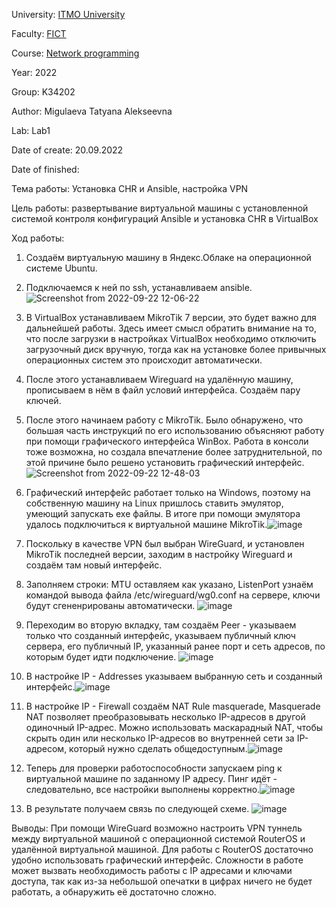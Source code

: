 University: [ITMO University](https://itmo.ru/ru/)

Faculty: [FICT](https://fict.itmo.ru)

Course: [Network programming](https://github.com/itmo-ict-faculty/network-programming)

Year: 2022

Group: K34202

Author: Migulaeva Tatyana Alekseevna

Lab: Lab1

Date of create: 20.09.2022

Date of finished: 


Тема работы: Установка CHR и Ansible, настройка VPN

Цель работы: развертывание виртуальной машины с установленной системой контроля конфигураций Ansible и установка CHR в VirtualBox


Ход работы:
1. Создаём виртуальную машину в Яндекс.Облаке на операционной системе Ubuntu.

2. Подключаемся к ней по ssh, устанавливаем ansible.
![Screenshot from 2022-09-22 12-06-22](https://user-images.githubusercontent.com/64036217/192327211-a69aa333-ff41-41bf-afb6-5cb8b9a54870.png)

3. В VirtualBox устанавливаем MikroTik 7 версии, это будет важно для дальнейшей работы. Здесь имеет смысл обратить внимание на то, что после загрузки в настройках VirtualBox необходимо отключить загрузочный диск вручную, тогда как на установке более привычных операционных систем это происходит автоматически.

4. После этого устанавливаем Wireguard на удалённую машину, прописываем в нём в файл условий интерфейса. Создаём пару ключей.

5. После этого начинаем работу с MikroTik. Было обнаружено, что большая часть инструкций по его использованию объясняют работу при помощи графического интерфейса WinBox. Работа в консоли тоже возможна, но создала впечатление более затруднительной, по этой причине было решено установить графический интерфейс.![Screenshot from 2022-09-22 12-48-03](https://user-images.githubusercontent.com/64036217/192327414-7d15525b-4639-42db-a30d-83178ab2ea07.png)

6. Графический интерфейс работает только на Windows, поэтому на собственную машину на Linux пришлось ставить эмулятор, умеющий запускать exe файлы. В итоге при помощи эмулятора удалось подключиться к виртуальной машине MikroTik.![image](https://user-images.githubusercontent.com/64036217/192330430-81ec12c3-132a-452f-a1e8-057e2ab8fe36.png)

7. Поскольку в качестве VPN был выбран WireGuard, и установлен MikroTik последней версии, заходим в настройку Wireguard и создаём там новый интерфейс.
8. Заполняем строки: MTU оставляем как указано, ListenPort узнаём командой вывода файла /etc/wireguard/wg0.conf на сервере, ключи будут сгененрированы автоматически.
![image](https://user-images.githubusercontent.com/64036217/192327940-a21d9a06-cfd7-4ea1-ab19-1f521d8c6e46.png)

10. Переходим во вторую вкладку, там создаём Peer - указываем только что созданный интерфейс, указываем публичный ключ сервера, его публичный IP, указанный ранее порт и сеть адресов, по которым будет идти подключение.
![image](https://user-images.githubusercontent.com/64036217/192328037-8d218e8e-a2e3-4533-8ab6-eb6015283af6.png)

12. В настройке IP - Addresses указываем выбранную сеть и созданный интерфейс.![image](https://user-images.githubusercontent.com/64036217/192328647-1481c72c-af9e-46c0-a09a-8539ebab66af.png)

13. В настройке IP - Firewall создаём NAT Rule masquerade, Masquerade NAT позволяет преобразовывать несколько IP-адресов в другой одиночный IP-адрес. Можно использовать маскарадный NAT, чтобы скрыть один или несколько IP-адресов во внутренней сети за IP-адресом, который нужно сделать общедоступным.![image](https://user-images.githubusercontent.com/64036217/192328745-d5511914-62ea-40d6-a330-8ab4edd602e8.png)

14. Теперь для проверки работоспособности запускаем ping к виртуальной машине по заданному IP адресу. Пинг идёт - следовательно, все настройки выполнены корректно.![image](https://user-images.githubusercontent.com/64036217/193008927-619d1876-4e91-4864-885d-61dc98bf4936.png)


15. В результате получаем связь по следующей схеме.
![image](https://user-images.githubusercontent.com/64036217/193008578-a3a1896f-f755-493e-897c-65f12e5f4f10.png)



Выводы: При помощи WireGuard возможно настроить VPN туннель между виртуальной машиной с операционной системой RouterOS и удалённой виртуальной машиной. Для работы с RouterOS достаточно удобно использовать графический интерфейс. Сложности в работе может вызвать необходимость работы с IP адресами и ключами доступа, так как из-за небольшой опечатки в цифрах ничего не будет работать, а обнаружить её достаточно сложно.
